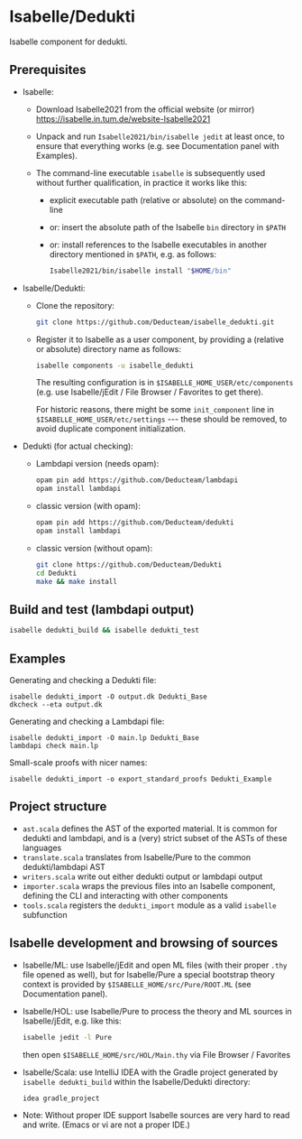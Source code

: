 # Isabelle/Dedukti

Isabelle component for dedukti.


## Prerequisites

  * Isabelle:

      - Download Isabelle2021 from the official website (or mirror)
        https://isabelle.in.tum.de/website-Isabelle2021

      - Unpack and run `Isabelle2021/bin/isabelle jedit` at least
        once, to ensure that everything works (e.g. see Documentation
        panel with Examples).

      - The command-line executable `isabelle` is subsequently used
        without further qualification, in practice it works like this:

          + explicit executable path (relative or absolute) on the command-line

          + or: insert the absolute path of the Isabelle `bin`
            directory in `$PATH`

          + or: install references to the Isabelle executables in
            another directory mentioned in `$PATH`, e.g. as follows:
            ```bash
            Isabelle2021/bin/isabelle install "$HOME/bin"
            ```

  * Isabelle/Dedukti:

      - Clone the repository:
        ```bash
        git clone https://github.com/Deducteam/isabelle_dedukti.git
        ```

      - Register it to Isabelle as a user component, by providing a
        (relative or absolute) directory name as follows:
        ```bash
        isabelle components -u isabelle_dedukti
        ```
        The resulting configuration is in `$ISABELLE_HOME_USER/etc/components`
        (e.g. use Isabelle/jEdit / File Browser / Favorites to get there).

        For historic reasons, there might be some `init_component`
        line in `$ISABELLE_HOME_USER/etc/settings` --- these should be
        removed, to avoid duplicate component initialization.

  * Dedukti (for actual checking):

    - Lambdapi version (needs opam):
      ```bash
      opam pin add https://github.com/Deducteam/lambdapi
      opam install lambdapi
      ```

    - classic version (with opam):
      ```bash
      opam pin add https://github.com/Deducteam/dedukti
      opam install lambdapi
      ```

    - classic version (without opam):
      ```bash
      git clone https://github.com/Deducteam/Dedukti
      cd Dedukti
      make && make install
      ```



## Build and test (lambdapi output)

```bash
isabelle dedukti_build && isabelle dedukti_test
```


## Examples

Generating and checking a Dedukti file:

```
isabelle dedukti_import -O output.dk Dedukti_Base
dkcheck --eta output.dk
```

Generating and checking a Lambdapi file:

```
isabelle dedukti_import -O main.lp Dedukti_Base
lambdapi check main.lp
```

Small-scale proofs with nicer names:

```
isabelle dedukti_import -o export_standard_proofs Dedukti_Example
```

## Project structure
- `ast.scala` defines the AST of the exported material. It is common for dedukti and lambdapi, and is a (very) strict subset of the ASTs of these languages
- `translate.scala` translates from Isabelle/Pure to the common dedukti/lambdapi AST
- `writers.scala` write out either dedukti output or lambdapi output
- `importer.scala` wraps the previous files into an Isabelle component, defining the CLI and interacting with other components
- `tools.scala` registers the `dedukti_import` module as a valid `isabelle` subfunction


## Isabelle development and browsing of sources

* Isabelle/ML: use Isabelle/jEdit and open ML files (with their proper
  `.thy` file opened as well), but for Isabelle/Pure a special
  bootstrap theory context is provided by
  `$ISABELLE_HOME/src/Pure/ROOT.ML` (see Documentation panel).

* Isabelle/HOL: use Isabelle/Pure to process the theory and ML sources
  in Isabelle/jEdit, e.g. like this:
  ```bash
  isabelle jedit -l Pure
  ```
  then open `$ISABELLE_HOME/src/HOL/Main.thy` via File Browser / Favorites

* Isabelle/Scala: use IntelliJ IDEA with the Gradle project generated
  by `isabelle dedukti_build` within the Isabelle/Dedukti directory:
  ```bash
  idea gradle_project
  ```
* Note: Without proper IDE support Isabelle sources are very hard to
  read and write.  (Emacs or vi are not a proper IDE.)
